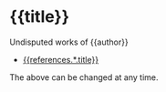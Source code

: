 <!--{@template.comment}}-->
<!--{@template.delimiter.pair:"()"}}-->
<!--{@template.delimiter.pair:"[]"}}-->

# {{title}}

Undisputed works of {{author}}

* [{{references.*.title}}]({{references.*.link}})

The above can be changed at any time.
